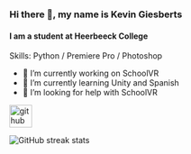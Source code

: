 ### Hi there 👋, my name is Kevin Giesberts
#### I am a student at Heerbeeck College

Skills: Python / Premiere Pro / Photoshop

- 🔭 I’m currently working on SchoolVR 
- 🌱 I’m currently learning Unity and Spanish 
- 🤔 I’m looking for help with SchoolVR 


[<img src='https://cdn.jsdelivr.net/npm/simple-icons@3.0.1/icons/github.svg' alt='github' height='40'>](https://github.com/KevinGiesberts)  

![GitHub streak stats](https://github-readme-streak-stats.herokuapp.com/?user=KevinGiesberts)  

